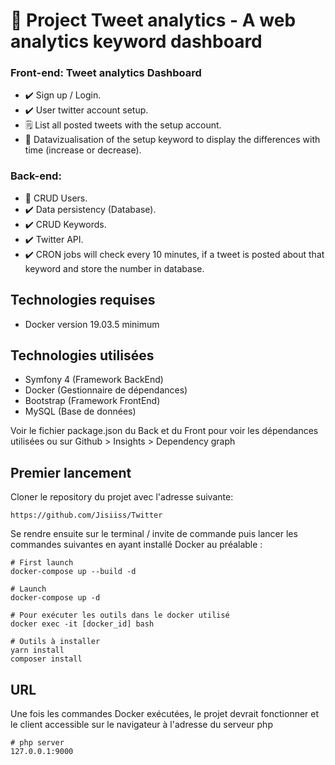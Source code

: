 # :notebook_with_decorative_cover: Project Tweet analytics - A web analytics keyword dashboard 

### Front-end: Tweet analytics Dashboard
- :heavy_check_mark: Sign up / Login.
- :heavy_check_mark: User twitter account setup.
- :spiral_notepad: List all posted tweets with the setup account.
- :eyes: Datavizualisation of the setup keyword to display the differences with time (increase or decrease).


### Back-end:
- :busts_in_silhouette: CRUD Users.
- :heavy_check_mark: Data persistency (Database).
- :heavy_check_mark: CRUD Keywords.
- :heavy_check_mark: Twitter API.
- :heavy_check_mark: CRON jobs will check every 10 minutes, if a tweet is posted about that keyword and store the number in database. 

## Technologies requises
- Docker version 19.03.5 minimum

## Technologies utilisées
- Symfony 4 (Framework BackEnd)
- Docker (Gestionnaire de dépendances)
- Bootstrap (Framework FrontEnd)
- MySQL (Base de données)

Voir le fichier package.json du Back et du Front pour voir les dépendances utilisées
ou sur Github > Insights > Dependency graph

## Premier lancement

Cloner le repository du projet avec l'adresse suivante:

```https://github.com/Jisiiss/Twitter```

Se rendre ensuite sur le terminal / invite de commande puis lancer les commandes
suivantes en ayant installé Docker au préalable : 

```
# First launch
docker-compose up --build -d

# Launch
docker-compose up -d

# Pour exécuter les outils dans le docker utilisé
docker exec -it [docker_id] bash

# Outils à installer 
yarn install 
composer install 

```

## URL
Une fois les commandes Docker exécutées, le projet devrait fonctionner et le client
accessible sur le navigateur à l'adresse du serveur php
```
# php server
127.0.0.1:9000
```

